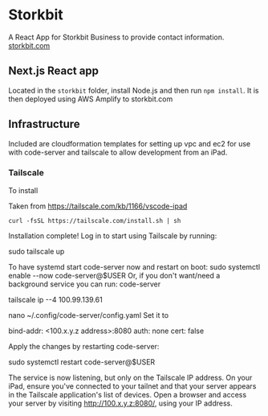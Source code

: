 # Storkbit
A React App for Storkbit Business to provide contact information. [storkbit.com](storkbit.com)

## Next.js React app

Located in the `storkbit` folder, install Node.js and then run `npm install`. It is then deployed using AWS Amplify to storkbit.com

## Infrastructure

Included are cloudformation templates for setting up vpc and ec2 for use with code-server and tailscale to allow development from an iPad.

### Tailscale

To install 

Taken from https://tailscale.com/kb/1166/vscode-ipad

`curl -fsSL https://tailscale.com/install.sh | sh`

Installation complete! Log in to start using Tailscale by running:

sudo tailscale up

To have systemd start code-server now and restart on boot:
  sudo systemctl enable --now code-server@$USER
Or, if you don't want/need a background service you can run:
  code-server

tailscale ip --4
100.99.139.61

nano ~/.config/code-server/config.yaml
Set it to 

bind-addr: <100.x.y.z address>:8080
auth: none
cert: false


Apply the changes by restarting code-server:

sudo systemctl restart code-server@$USER


The service is now listening, but only on the Tailscale IP address.
On your iPad, ensure you've connected to your tailnet and that your server appears in the Tailscale application's list of devices.
Open a browser and access your server by visiting http://100.x.y.z:8080/, using your IP address.
